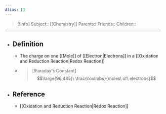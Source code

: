 ```yaml
---
Alias: []
---
```

> [!Info]
> Subject:: [[Chemistry]]
> Parents:: 
> Friends:: 
> Children:: 
---
- ## Definition
	- The charge on one [[Mole]] of [[Electron|Electrons]] in a [[Oxidation and Reduction Reaction|Redox Reaction]]
	- > [!Faraday's Constant]
	  > $$\large{96,485}\ \frac{coulmbs}{moles\ of\ electrons}$$
- ## Reference
	- [[Oxidation and Reduction Reaction|Redox Reaction]]
